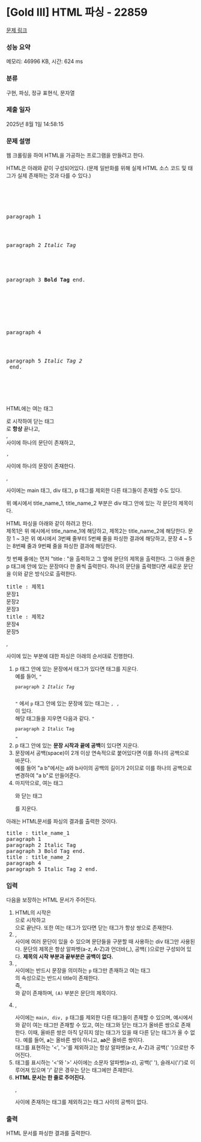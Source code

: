 # [Gold III] HTML 파싱 - 22859 

[문제 링크](https://www.acmicpc.net/problem/22859) 

### 성능 요약

메모리: 46996 KB, 시간: 624 ms

### 분류

구현, 파싱, 정규 표현식, 문자열

### 제출 일자

2025년 8월 1일 14:58:15

### 문제 설명

<p>웹 크롤링을 하여 HTML을 가공하는 프로그램을 만들려고 한다. </p>

<p>HTML은 아래와 같이 구성되어있다. (문제 일반화를 위해 실제 HTML 소스 코드 및 태그가 실제 존재하는 것과 다를 수 있다.)</p>

<pre><main>
    <div title="title_name_1">
        <p>paragraph 1</p>
        <p>paragraph 2 <i>Italic Tag</i> <br > </p>
        <p>paragraph 3 <b>Bold Tag</b> end.</p>
    </div>
    <div title="title_name_2">
        <p>paragraph 4</p>
        <p>paragraph 5 <i>Italic Tag 2</i> <br > end.</p>
    </div>
</main>
</pre>

<p>HTML에는 여는 태그 <code><main></code> 로 시작하여 닫는 태그 <code></main></code> 로 <strong>항상</strong> 끝나고, <code><div></code>, <code></div></code> 사이에 하나의 문단이 존재하고, <code><p>,</code> <code></p></code> 사이에 하나의 문장이 존재한다. <code><p></code>, <code></p></code> 사이에는 main 태그, div 태그, p 태그를 제외한 다른 태그들이 존재할 수도 있다. </p>

<p>위 예시에서 title_name_1, title_name_2 부분은 div 태그 안에 있는 각 문단의 제목이다.</p>

<p>HTML 파싱을 아래와 같이 하려고 한다.<br>
제목1은 위 예시에서 title_name_1에 해당하고, 제목2는 title_name_2에 해당한다. 문장 1 ~ 3은 위 예시에서 3번째 줄부터 5번째 줄을 파싱한 결과에 해당하고, 문장 4 ~ 5는 8번째 줄과 9번째 줄을 파싱한 결과에 해당한다.</p>

<p>첫 번째 줄에는 먼저 "title : "을 출력하고 그 옆에 문단의 제목을 출력한다. 그 아래 줄은 p 태그에 안에 있는 문장마다 한 줄씩 출력한다. 하나의 문단을 출력했다면 새로운 문단을 이와 같은 방식으로 출력한다.</p>

<pre>title : 제목1
문장1
문장2
문장3
title : 제목2
문장4
문장5
</pre>

<p><code><p></code>, <code></p></code> 사이에 있는 부분에 대한 파싱은 아래의 순서대로 진행한다.</p>

<ol>
	<li>p 태그 안에 있는 문장에서 태그가 있다면 태그를 지운다.<br>
	예를 들어, <code>"<p>paragraph 2 <i>Italic Tag</i> <br > </p>"</code> 에서 <code>p</code> 태그 안에 있는 문장에 있는 태그는 <code><i>, </i>, <br ></code>이 있다.<br>
	해당 태그들을 지우면 다음과 같다. <code>"<p>paragraph 2 Italic Tag  </p>"</code></li>
	<li>p 태그 안에 있는 <strong>문장 시작과 끝에 공백</strong>이 있다면 지운다.</li>
	<li>문장에서 공백(space)이 2개 이상 연속적으로 붙어있다면 이를 하나의 공백으로 바꾼다.<br>
	예를 들어 "a  b"에서는 a와 b사이의 공백의 길이가 2이므로 이를 하나의 공백으로 변경하여 "a b"로 만들어준다.</li>
	<li>마지막으로, 여는 태그 <code><p></code>와 닫는 태그 <code></p></code>를 지운다.</li>
</ol>

<p>아래는 HTML문서를 파싱의 결과를 출력한 것이다.</p>

<pre>title : title_name_1
paragraph 1
paragraph 2 Italic Tag
paragraph 3 Bold Tag end.
title : title_name_2
paragraph 4
paragraph 5 Italic Tag 2 end.
</pre>

<ol>
</ol>

### 입력 

 <p>다음을 보장하는 HTML 문서가 주어진다.</p>

<ol>
	<li>HTML의 시작은 <code><main></code>으로 시작하고 <code></main></code>으로 끝난다. 또한 여는 태그가 있다면 닫는 태그가 항상 쌍으로 존재한다.</li>
	<li><code><main></code>, <code></main></code> 사이에 여러 문단이 있을 수 있으며 문단들을 구분할 때 사용하는 div 태그만 사용된다. 문단의 제목은 항상 알파벳(a-z, A-Z)과 언더바(_), 공백( )으로만 구성되어 있다. <strong>제목의 시작 부분과 끝부분은 공백이 없다.</strong></li>
	<li><code><div></code>, <code></div></code> 사이에는 반드시 문장을 의미하는 <code>p</code> 태그만 존재하고 여는 태그 <code><div></code>의 속성으로는 반드시 title이 존재한다.<br>
	즉, <code><div title="(A)"></code> 와 같이 존재하며, <code>(A)</code> 부분은 문단의 제목이다.</li>
	<li><code><p></code>, <code></p></code> 사이에는 <code>main, div, p</code> 태그를 제외한 다른 태그들이 존재할 수 있으며, 예시에서 <br>와 같이 여는 태그만 존재할 수 있고, 여는 태그와 닫는 태그가 올바른 쌍으로 존재한다. 이때, 올바른 쌍은 아직 닫히지 않는 태그가 있을 때 다른 닫는 태그가 올 수 없다. 예를 들어, <code><b>a<i></b></i></code>는 올바른 쌍이 아니고, <code><b>a<i>b</i></b></code>은 올바른 쌍이다.<br>
	태그를 표현하는 '<', '>'를 제외하고는 항상 알파벳(a-z, A-Z)과 공백(' ')으로만 주어진다.</li>
	<li>태그를 표시하는 '<'와 '>' 사이에는 소문자 알파벳(a-z), 공백(' '), 슬래시('/')로 이루어져 있으며 '/' 같은 경우는 닫는 태그에만 존재한다.</li>
	<li><strong>HTML 문서는 한 줄로 주어진다.</strong> <code><p></code>, <code></p></code> 사이에 존재하는 태그를 제외하고는 태그 사이의 공백이 없다.</li>
</ol>

### 출력 

 <p>HTML 문서를 파싱한 결과를 출력한다.</p>

